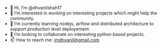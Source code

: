 - 👋 Hi, I’m @dhvanilshah17
- 👀 I’m interested in working on interesting projects which might help the community.
- 🌱 I’m currently learning nodejs, airflow and distributed architecture to support production level deployement.
- 💞️ I’m looking to collaborate on interesting python based projects. 
- 📫 How to reach me: imdhvanil@gmail.com

<!---
dhvanilshah17/dhvanilshah17 is a ✨ special ✨ repository because its `README.md` (this file) appears on your GitHub profile.
You can click the Preview link to take a look at your changes.
--->
